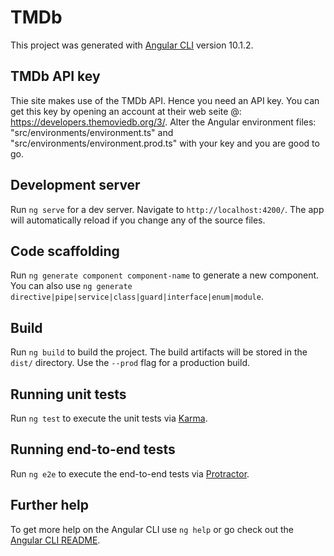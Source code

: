 # TMDb

This project was generated with [Angular CLI](https://github.com/angular/angular-cli) version 10.1.2.

## TMDb API key
Thie site makes use of the TMDb API. Hence you need an API key. You can get this key by opening an account at their web seite @: https://developers.themoviedb.org/3/.
Alter the Angular environment files: "src/environments/environment.ts" and "src/environments/environment.prod.ts" with your key and you are good to go.

## Development server

Run `ng serve` for a dev server. Navigate to `http://localhost:4200/`. The app will automatically reload if you change any of the source files.

## Code scaffolding

Run `ng generate component component-name` to generate a new component. You can also use `ng generate directive|pipe|service|class|guard|interface|enum|module`.

## Build

Run `ng build` to build the project. The build artifacts will be stored in the `dist/` directory. Use the `--prod` flag for a production build.

## Running unit tests

Run `ng test` to execute the unit tests via [Karma](https://karma-runner.github.io).

## Running end-to-end tests

Run `ng e2e` to execute the end-to-end tests via [Protractor](http://www.protractortest.org/).

## Further help

To get more help on the Angular CLI use `ng help` or go check out the [Angular CLI README](https://github.com/angular/angular-cli/blob/master/README.md).
